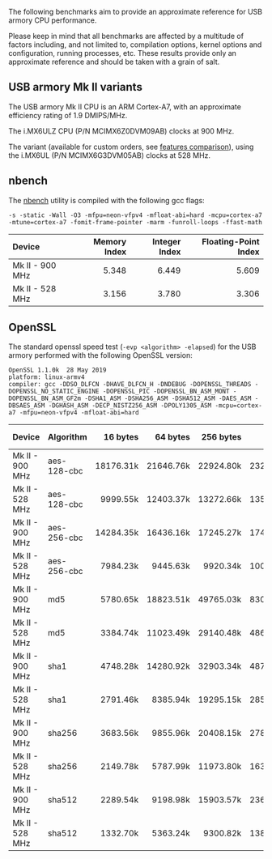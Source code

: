 The following benchmarks aim to provide an approximate reference for USB armory
CPU performance. 

Please keep in mind that all benchmarks are affected by a multitude of factors
including, and not limited to, compilation options, kernel options and
configuration, running processes, etc. These results provide only an
approximate reference and should be taken with a grain of salt.

## USB armory Mk II variants

The USB armory Mk II CPU is an ARM Cortex-A7, with an approximate efficiency
rating of 1.9 DMIPS/MHz.

The i.MX6ULZ CPU (P/N MCIMX6Z0DVM09AB) clocks at 900 MHz.

The variant (available for custom orders, see [features
comparison](https://github.com/inversepath/usbarmory/wiki/Hardware-security-features-(Mk-II))),
using the i.MX6UL (P/N MCIMX6G3DVM05AB) clocks at 528 MHz.

## nbench

The [nbench](https://github.com/santoshsk007/nbench) utility is compiled with the following gcc flags:

```
-s -static -Wall -O3 -mfpu=neon-vfpv4 -mfloat-abi=hard -mcpu=cortex-a7 -mtune=cortex-a7 -fomit-frame-pointer -marm -funroll-loops -ffast-math
```

| Device           | Memory Index  | Integer Index | Floating-Point Index |
|:-----------------|--------------:|--------------:|---------------------:|
| Mk II - 900 MHz  |         5.348 |         6.449 |                5.609 |
| Mk II - 528 MHz  |         3.156 |         3.780 |                3.306 |

## OpenSSL

The standard openssl speed test (`-evp <algorithm> -elapsed`) for the USB armory performed with the following OpenSSL version:
```
OpenSSL 1.1.0k  28 May 2019
platform: linux-armv4
compiler: gcc -DDSO_DLFCN -DHAVE_DLFCN_H -DNDEBUG -DOPENSSL_THREADS -DOPENSSL_NO_STATIC_ENGINE -DOPENSSL_PIC -DOPENSSL_BN_ASM_MONT -DOPENSSL_BN_ASM_GF2m -DSHA1_ASM -DSHA256_ASM -DSHA512_ASM -DAES_ASM -DBSAES_ASM -DGHASH_ASM -DECP_NISTZ256_ASM -DPOLY1305_ASM -mcpu=cortex-a7 -mfpu=neon-vfpv4 -mfloat-abi=hard

```

| Device          | Algorithm   | 16 bytes  | 64 bytes  | 256 bytes | 1024 bytes | 8192 bytes |
|:----------------|:------------|----------:|----------:|----------:|-----------:|-----------:|
| Mk II - 900 MHz | aes-128-cbc | 18176.31k | 21646.76k | 22924.80k |  23288.83k |  23382.70k |
| Mk II - 528 MHz | aes-128-cbc |  9999.55k | 12403.37k | 13272.66k |  13509.29k |  13579.61k |
| Mk II - 900 MHz | aes-256-cbc | 14284.35k | 16436.16k | 17245.27k |  17459.88k |  17517.23k |
| Mk II - 528 MHz | aes-256-cbc |  7984.23k |  9445.63k |  9920.34k |  10048.17k |  10084.35k |
| Mk II - 900 MHz | md5         |  5780.65k | 18823.51k | 49765.03k |  83087.36k | 103410.35k |
| Mk II - 528 MHz | md5         |  3384.74k | 11023.49k | 29140.48k |  48677.21k |  60547.07k |
| Mk II - 900 MHz | sha1        |  4748.28k | 14280.92k | 32903.34k |  48758.78k |  56726.87k |
| Mk II - 528 MHz | sha1        |  2791.46k |  8385.94k | 19295.15k |  28568.23k |  33226.75k |
| Mk II - 900 MHz | sha256      |  3683.56k |  9855.96k | 20408.15k |  27864.06k |  31178.75k |
| Mk II - 528 MHz | sha256      |  2149.78k |  5787.99k | 11973.80k |  16328.70k |  18262.70k |
| Mk II - 900 MHz | sha512      |  2289.54k |  9198.98k | 15903.57k |  23693.31k |  27658.92k |
| Mk II - 528 MHz | sha512      |  1332.70k |  5363.24k |  9300.82k |  13867.35k |  16198.31k |
